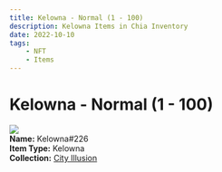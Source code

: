 ```yaml
---
title: Kelowna - Normal (1 - 100)
description: Kelowna Items in Chia Inventory
date: 2022-10-10
tags:
    - NFT
    - Items
---
```


# Kelowna - Normal (1 - 100)
<div class="item_thumbnail">
<img loading="lazy" src="https://o7njc5sldbxrpyag7wnsbboj6rvs6xbsvkwv2dy2h5ycwvwdrm.arweave.net/d9qRdksY_bxfgBv2bIIXJ9GsvXDKqrV0PGj9wK1bDi8"><br/>
<div><strong>Name:</strong> Kelowna#226</div>
<div><strong>Item Type:</strong> Kelowna</div>
<div><strong>Collection:</strong> <a href="https://www.spacescan.io/xch/nft/collection/col1lend2dcn558km4wcwta4xnkfv3xpcmlp9kyt0m909emvfxechlyqdl5ndg">City Illusion</a></div>
</div>

